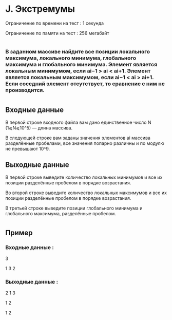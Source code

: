 # J. Экстремумы
Ограничение по времени на тест : 1 секунда

Ограничение по памяти на тест : 256 мегабайт

#

### В заданном массиве найдите все позиции локального максимума, локального минимума, глобального максимума и глобального минимума. Элемент является локальным минимумом, если ai−1 > ai < ai+1. Элемент является локальным максимумом, если ai−1 < ai > ai+1. Если соседний элемент отсутствует, то сравнение с ним не производится.

#

## Входные данные
В первой строке входного файла вам дано единственное число N (1⩽N⩽10^5) — длина массива.

В следующей строке вам заданы значения элементов ai массива разделённые пробелами, все значения попарно различны и по модулю не превышают 10^9.

## Выходные данные
В первой строке выведите количество локальных минимумов и все их позиции разделённые пробелом в порядке возрастания.

Во второй строке выведите количество локальных максимумов и все их позиции разделённые пробелом в порядке возрастания.

В третьей строке выведите позиции глобального минимума и глобального максимума, разделённые пробелом.

#

## Пример

### Входные данные :
3

1 3 2
### Выходные данные :
2 1 3

1 2

1 2
